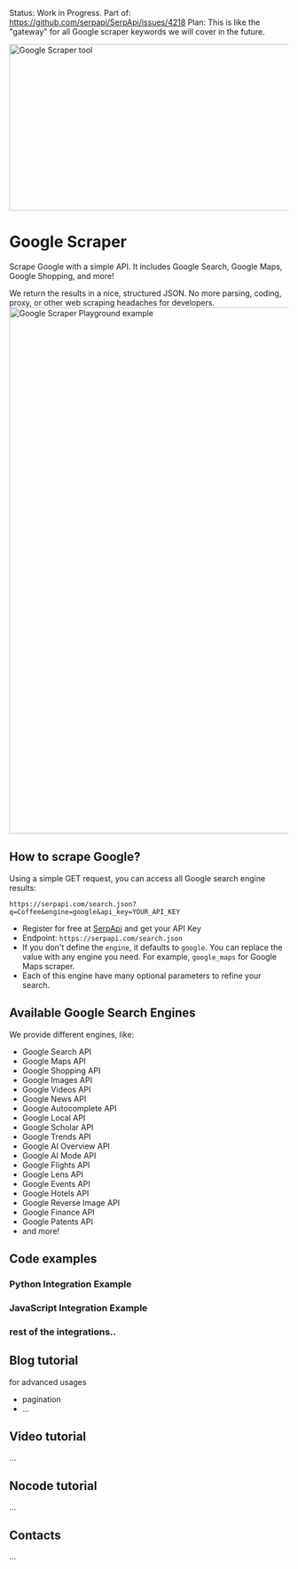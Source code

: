 Status: Work in Progress. Part of: https://github.com/serpapi/SerpApi/issues/4218
Plan: This is like the "gateway" for all Google scraper keywords we will cover in the future.

<img width="950" height="300" alt="Google Scraper tool" src="https://github.com/user-attachments/assets/7ac3e726-4ff9-424e-808b-f8f6816888ab" />

# Google Scraper
Scrape Google with a simple API. It includes Google Search, Google Maps, Google Shopping, and more!

We return the results in a nice, structured JSON. No more parsing, coding, proxy, or other web scraping headaches for developers.
<img width="1382" height="948" alt="Google Scraper Playground example" src="https://github.com/user-attachments/assets/aa91aea9-eaca-472e-9134-cf922caecfc2" />


## How to scrape Google?

Using a simple GET request, you can access all Google search engine results:

```
https://serpapi.com/search.json?q=Coffee&engine=google&api_key=YOUR_API_KEY
```

- Register for free at [SerpApi](https://serpapi.com?utm_source=github_google_scraper) and get your API Key
- Endpoint: `https://serpapi.com/search.json`
- If you don't define the `engine`, it defaults to `google`. You can replace the value with any engine you need. For example, `google_maps` for Google Maps scraper.
- Each of this engine have many optional parameters to refine your search.

## Available Google Search Engines

We provide different engines, like:
- Google Search API
- Google Maps API
- Google Shopping API
- Google Images API
- Google Videos API
- Google News API
- Google Autocomplete API
- Google Local API
- Google Scholar API
- Google Trends API
- Google AI Overview API
- Google AI Mode API
- Google Flights API
- Google Lens API
- Google Events API
- Google Hotels API
- Google Reverse Image API
- Google Finance API
- Google Patents API
- and more!

## Code examples
### Python Integration Example
### JavaScript Integration Example
### rest of the integrations..

## Blog tutorial 
for advanced usages
- pagination
- ...

## Video tutorial
...

## Nocode tutorial
...

## Contacts
...


